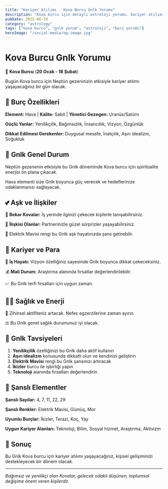 ```yaml
---
title: "Kariyer Atılımı - Kova Burcu Gnlk Yorumu"
description: "Kova burcu için detaylı astroloji yorumu. kariyer atılımı konusunda rehberlik."
pubDate: 2025-06-19
category: "astrology"
tags: ["kova burcu", "gnlk yorum", "astroloji", "burç yorumu"]
heroImage: "/social-media/og-image.jpg"
---
```


# Kova Burcu Gnlk Yorumu

🏺 **Kova Burcu** (**20 Ocak - 18 Şubat**)

Bugün Kova burcu için Neptün gezeninizin etkisiyle kariyer atılımı yaşayacağınız bir gün olacak.

## 🌟 Burç Özellikleri

**Element:** Hava | **Kalite:** Sabit | **Yönetici Gezegen:** Uranüs/Satürn

**Güçlü Yanlar:** Yenilikçilik, Bağımsızlık, İnsancıllık, Vizyon, Özgünlük

**Dikkat Edilmesi Gerekenler:** Duygusal mesafe, İnatçılık, Aşırı idealizm, Soğukluk

## 💫 Gnlk Genel Durum

Neptün gezenenin etkisiyle bu Gnlk döneminde Kova burcu için spiritüalite enerjisi ön plana çıkacak.

Hava elementi size Gnlk boyunca güç verecek ve hedeflerinize odaklanmanızı sağlayacak.

## 💕 Aşk ve İlişkiler

💖 **Bekar Kovalar:** İş yerinde ilginizi çekecek kişilerle tanışabilirsiniz.

💑 **İlişkisi Olanlar:** Partnerinizle güzel sürprizler yaşayabilirsiniz.

🌹 Elektrik Mavisi rengi bu Gnlk aşk hayatınızda şans getirebilir.

## 💼 Kariyer ve Para

🚀 **İş Hayatı:** Vizyon özelliğiniz sayesinde Gnlk boyunca dikkat çekeceksiniz.

💰 **Mali Durum:** Araştırma alanında fırsatlar değerlendirilebilir.

📈 Bu Gnlk terfi fırsatları için uygun zaman.

## 🏃‍♀️ Sağlık ve Enerji

💨 Zihinsel aktifiteniz artacak. Nefes egzerzilerine zaman ayırın.

⚖️ Bu Gnlk genel sağlık durumunuz iyi olacak.

## 🎯 Gnlk Tavsiyeleri

1. **Yenilikçilik** özelliğinizi bu Gnlk daha aktif kullanın
2. **Aşırı idealizm** konusunda dikkatli olun ve kendinizi geliştirin
3. **Elektrik Mavisi** rengi bu Gnlk şansınızı artıracak
4. **İkizler** burcu ile işbirliği yapın
5. **Teknoloji** alanında fırsatları değerlendirin

## 🔮 Şanslı Elementler

**Şanslı Sayılar:** 4, 7, 11, 22, 29

**Şanslı Renkler:** Elektrik Mavisi, Gümüş, Mor

**Uyumlu Burçlar:** İkizler, Terazi, Koç, Yay

**Uygun Kariyer Alanları:** Teknoloji, Bilim, Sosyal hizmet, Araştırma, Aktivizm

## 💫 Sonuç

Bu Gnlk Kova burcu için kariyer atılımı yaşayacağınız, kişisel gelişiminizi destekleyecek bir dönem olacak.

---

*Bağımsız ve yenilikçi olan Kovalar, gelecek odaklı düşünen, toplumsal değişime önem veren kişilerdir.*
